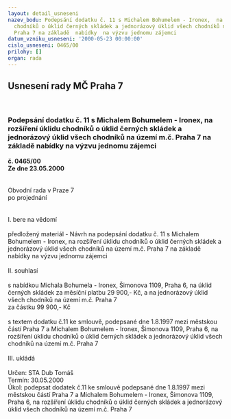 ```yaml
---
layout: detail_usneseni
nazev_bodu: Podepsání dodatku č. 11 s Michalem Bohumelem - Ironex,  na rozšíření úklidu
  chodníků o úklid černých skládek a jednorázový úklid všech chodníků na území m.č.
  Praha 7 na základě  nabídky  na výzvu jednomu zájemci
datum_vzniku_usneseni: '2000-05-23 00:00:00'
cislo_usneseni: 0465/00
prilohy: []
organ: rada
---
```

<div id="ucUsn_pList" class="usn">
	<span><h2>Usnesení rady MČ Praha 7 </h2>
<br></span><div class="standBody">
<span><h3>Podepsání dodatku č. 11 s Michalem Bohumelem - Ironex,  na rozšíření úklidu chodníků o úklid černých skládek a jednorázový úklid všech chodníků na území m.č. Praha 7 na základě  nabídky  na výzvu jednomu zájemci</h3></span><div class="center">
		<strong>č. 0465/00</strong><br>
	</div>
<div class="center">
		<strong>Ze dne 23.05.2000</strong><br><br>
	</div>     <br>Obvodní rada v Praze 7<br>po projednání<br><br><br>I.	bere na vědomí<br><br> předložený materiál - Návrh na podepsání dodatku č. 11 s Michalem Bohumelem - Ironex,  na rozšíření úklidu chodníků o úklid černých skládek a jednorázový úklid všech chodníků na území m.č. Praha 7 na základě  nabídky  na výzvu jednomu zájemci<br><br>II.	souhlasí <br><br>s nabídkou Michala Bohumela - Ironex, Šimonova 1109, Praha 6, na úklid černých skládek za měsíční platbu 29 900,- Kč, a na jednorázový úklid všech chodníků na území m.č. Praha 7 <br>za  částku 99 900,- Kč<br><br>s textem dodatku č.11  ke smlouvě, podepsané dne 1.8.1997 mezi městskou částí Praha 7 a Michalem Bohumelem - Ironex, Šimonova 1109, Praha 6, na rozšíření úklidu chodníků o úklid černých skládek a jednorázový úklid všech chodníků na území m.č. Praha 7<br><br>III.	ukládá <br><br> Určen:	     	STA Dub Tomáš<br>Termín: 30.05.2000<br>Úkol:	podepsat dodatek č.11 ke smlouvě podepsané dne 1.8.1997 mezi městskou částí Praha 7 a Michalem Bohumelem - Ironex, Šimonova 1109, Praha 6, na rozšíření úklidu chodníků o úklid černých skládek a jednorázový úklid všech chodníků na území m.č. Praha 7<br><br>
</div>
</div>
